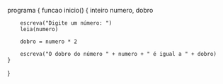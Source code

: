 programa {
	funcao inicio() {
		inteiro numero, dobro
		
		escreva("Digite um número: ")
		leia(numero)
		
		dobro = numero * 2
		
		escreva("O dobro do número " + numero + " é igual a " + dobro)
	}
}